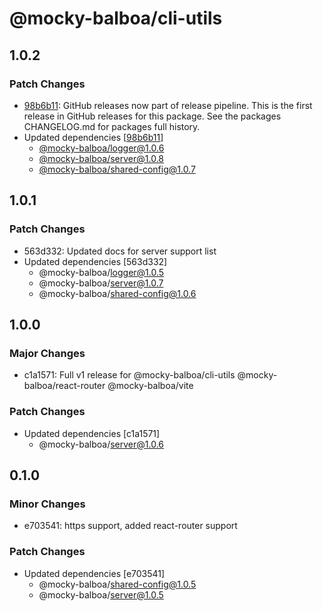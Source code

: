 # @mocky-balboa/cli-utils

## 1.0.2

### Patch Changes

- [98b6b11](https://github.com/mocky-balboa/mocky-balboa/commit/98b6b113136331eeeda0f21990e62776763585f9): GitHub releases now part of release pipeline. This is the first release in GitHub releases for this package. See the packages CHANGELOG.md for packages full history.
- Updated dependencies [[98b6b11](https://github.com/mocky-balboa/mocky-balboa/commit/98b6b113136331eeeda0f21990e62776763585f9)]
  - [@mocky-balboa/logger@1.0.6](https://github.com/mocky-balboa/mocky-balboa/releases/tag/%40mocky-balboa%2Flogger%401.0.6)
  - [@mocky-balboa/server@1.0.8](https://github.com/mocky-balboa/mocky-balboa/releases/tag/%40mocky-balboa%2Fserver%401.0.8)
  - [@mocky-balboa/shared-config@1.0.7](https://github.com/mocky-balboa/mocky-balboa/releases/tag/%40mocky-balboa%2Fshared-config%401.0.7)

## 1.0.1

### Patch Changes

- 563d332: Updated docs for server support list
- Updated dependencies [563d332]
  - @mocky-balboa/logger@1.0.5
  - @mocky-balboa/server@1.0.7
  - @mocky-balboa/shared-config@1.0.6

## 1.0.0

### Major Changes

- c1a1571: Full v1 release for @mocky-balboa/cli-utils @mocky-balboa/react-router @mocky-balboa/vite

### Patch Changes

- Updated dependencies [c1a1571]
  - @mocky-balboa/server@1.0.6

## 0.1.0

### Minor Changes

- e703541: https support, added react-router support

### Patch Changes

- Updated dependencies [e703541]
  - @mocky-balboa/shared-config@1.0.5
  - @mocky-balboa/server@1.0.5

